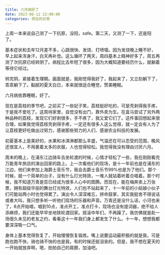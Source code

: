 ```yaml
---
title: 六月病好了
date: 2023-06-12 22:00:00
categories: 现在的日常
---
```

上周一本来说自己测了一下抗原，没阳，safe。第二天，又测了一下，还是阳了。

基本症状和去年12月差不多，心跳很快、发烧、打喷嚏。因为发烧晚上睡不好，早上起来浑身汗，白天再补觉。这么循环了两天，周四基本上精神好多了，周五再测了次抗原已经转阴了。病程比去年短了很多，因为大概知道要经历什么，就躺着等待它经过。

转完阴，紧接着生理期。画面就是，我刚觉得我好了，我起来了，又立刻躺下了，乖乖躺下了。黏腻的夏天白日，本来就很适合睡觉，赞美睡眠。

六月病依靠睡眠，好了。

现在是荔枝的季节吧，之前买了一些妃子笑，荔枝挺好吃的，可是壳剥得我手疼，于是我不爱吃了。这周待家里，自觉没有出门，靠外卖为生。在盒马尝试了另外两种品种的荔枝，发现它们好剥很多，手不疼了，我又爱它们了。这件事回想起来很合理，如果我觉得荔枝壳剥得手疼，一定还有很多人这么觉得，就一定会有人为了让荔枝更好吃做出过努力，感谢那些努力的人们、感谢农业科技的发展。

初夏基本上是美好的，水果和冰淇淋都那么丰盛，气温还在可以忍受的范围，晚风还很宜人，不用裹着太多的衣服，人也觉得轻松。我觉得我没有理由讨厌六月。

周末的晚上，在浦东江边骑车去坐轮渡的时候，心情才轻松了一些，我在刚刚看完万能青年旅店的演出回家的路上。上一次看他们的现场，是十一年前也是在浦东的江边，他们来参加上海爵士音乐节，我会去爵士音乐节99%也是为了他们。那个时候，就一个简单的台子，没有什么灯光特效，一堆人就站着听着合唱着。那个时候，我不知道万青是否已经成为很多人心中的图腾。而现在，能在梅奔卖上万张票，拥有超级华丽的舞台灯光特效，人们也不站起来了，十一年前的小姑娘小伙子们可能站两小时也觉得累了。演出令人深深难忘，拼命鼓掌，其实我挺舍不得说话或者大叫，我只想多听一听他们现场的乐器和声音。万青还是没什么话，小河也来了，8点开始唱，唱到10点，准点开工，准点打卡，现场也没有提词器，绝不给人添麻烦，我们还能早早坐地铁轮渡回家。摇滚中年们，不再躁了。我仿佛就是赴一场很久未见的老友之约，看看这十一年我们身上都发生了什么。十一年，想想我都要深深吸一口气。

身体上基本觉得恢复了，开始慢慢恢复锻炼。嘴上说要运动最积极的就是我，可是跑也跑不快，骑也骑不快的也是我，有的时候还挺沮丧的。但是，我不想在夏天的一开始就放弃啊，嗯，拍拍自己的肩膀，加油吧。

